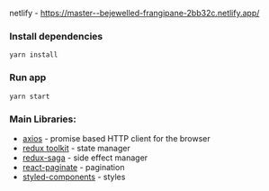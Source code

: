 netlify - https://master--bejewelled-frangipane-2bb32c.netlify.app/

### Install dependencies
```
yarn install
```

### Run app  
```
yarn start
```

### Main Libraries:  

- [axios](https://www.npmjs.com/package/axios) - promise based HTTP client for the browser  
- [redux toolkit](https://redux-toolkit.js.org/) - state manager  
- [redux-saga](https://redux-saga.js.org/) - side effect manager  
- [react-paginate](https://www.npmjs.com/package/react-paginate) - pagination  
- [styled-components](https://styled-components.com/) - styles  


